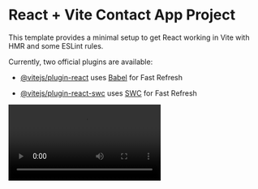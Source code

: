 # React + Vite Contact App Project

  

This template provides a minimal setup to get React working in Vite with HMR and some ESLint rules.

  

Currently, two official plugins are available:

  

- [@vitejs/plugin-react](https://github.com/vitejs/vite-plugin-react/blob/main/packages/plugin-react/README.md) uses [Babel](https://babeljs.io/) for Fast Refresh

- [@vitejs/plugin-react-swc](https://github.com/vitejs/vite-plugin-react-swc) uses [SWC](https://swc.rs/) for Fast Refresh

<video>
<source src="./video.mp4" />
</video>